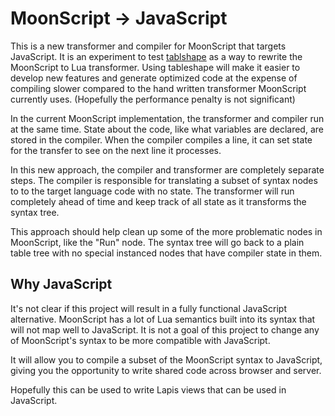 
# MoonScript -> JavaScript

This is a new transformer and compiler for MoonScript that targets JavaScript.
It is an experiment to test [tablshape]() as a way to rewrite the MoonScript to
Lua transformer. Using tableshape will make it easier to develop new features
and generate optimized code at the expense of compiling slower compared to the
hand written transformer MoonScript currently uses. (Hopefully the performance
penalty is not significant)

In the current MoonScript implementation, the transformer and compiler run at
the same time. State about the code, like what variables are declared, are
stored in the compiler. When the compiler compiles a line, it can set state for
the transfer to see on the next line it processes.

In this new approach, the compiler and transformer are completely separate
steps. The compiler is responsible for translating a subset of syntax nodes to
to the target language code with no state. The transformer will run completely
ahead of time and keep track of all state as it transforms the syntax tree.

This approach should help clean up some of the more problematic nodes in
MoonScript, like the "Run" node. The syntax tree will go back to a plain table
tree with no special instanced nodes that have compiler state in them.

## Why JavaScript

It's not clear if this project will result in a fully functional JavaScript
alternative. MoonScript has a lot of Lua semantics built into its syntax that
will not map well to JavaScript. It is not a goal of this project to change any
of MoonScript's syntax to be more compatible with JavaScript.

It will allow you to compile a subset of the MoonScript syntax to JavaScript,
giving you the opportunity to write shared code across browser and server.

Hopefully this can be used to write Lapis views that can be used in JavaScript.
